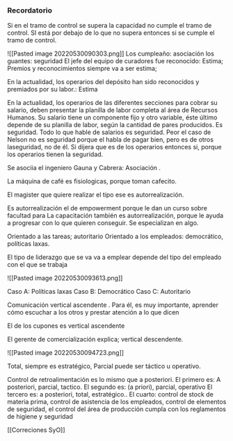 ### Recordatorio
Si en el tramo de control se supera la capacidad no cumple el tramo de control. SI está por debajo de lo que no supera entonces si se cumple el tramo de control.

![[Pasted image 20220530090303.png]]
Los cumpleaño: asociación 
los guantes: seguridad
El jefe del equipo de curadores fue reconocido: Estima; Premios y reconocimientos siempre va a ser estima;



En la actualidad, los operarios del depósito han sido reconocidos y premiados por su labor.: Estima 

En la actualidad, los operarios de las diferentes secciones para cobrar su salario, deben presentar la planilla de labor completa al área de Recursos Humanos. Su salario tiene un componente fijo y otro variable, éste último depende de su planilla de labor, según la cantidad de pares producidos. Es seguridad. Todo lo que hable de salarios es seguridad. Peor el caso de Nelson no es seguridad porque el habla de pagar bien, pero es de otros laseguridad, no de él. Si dijera que es de los operarios entonces si, porque los operarios tienen la seguridad. 


Se asociia el ingeniero Gauna y Cabrera: Asociación .




La máquina de café es fisiologicas, porque toman cafecito.




El magister que quiere realizar el tipo ese es autorrealización. 



Es autorrealización el de empowerment porque le dan un curso sobre facultad para
	La capacitación también es autorrealización, porque le ayuda a progresar con lo que quieren conseguir. Se especializan en algo. 







Orientado a las tareas; autoritario
Orientado a los empleados: democrático, políticas laxas. 



El tipo de liderazgo que se va  va a emplear depende del tipo del empleado con el que se trabaja


![[Pasted image 20220530093613.png]]


Caso A: Políticas laxas
Caso B: Democrático
Caso C: Autoritario



Comunicación vertical ascendente
. Para él, es muy importante, aprender cómo escuchar a los otros y prestar atención a lo que dicen 






El de los cupones es vertical ascendente 

El gerente de comercialización explica; vertical descendente. 




![[Pasted image 20220530094723.png]]

Total, siempre es estratégico, 
Parcial puede ser táctico u operativo.

Control de retroalimentación es lo mismo que a posteriori.
El primero es: A posteriori, parcial, tactico.
El segundo es: (a priori), parcial, operativo
El tercero es: a posteriori, total, estratégico.. 
El cuarto: control de stock de materia prima, control de asistencia de los empleados, control de elementos de seguridad, el control del área de producción cumpla con los reglamentos de higiene y seguridad


[[Correciones SyO]]

